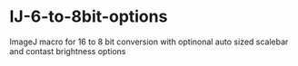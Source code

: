 # IJ-6-to-8bit-options
ImageJ macro for 16 to 8 bit conversion with optinonal auto sized scalebar and contast brightness options
